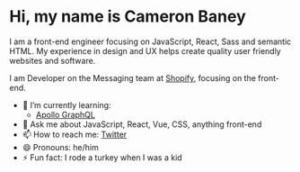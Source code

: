 # Hi, my name is Cameron Baney
I am a front-end engineer focusing on JavaScript, React, Sass and semantic HTML. My experience in design and UX helps create quality user friendly websites and software.

I am Developer on the Messaging team at [Shopify](https://shopify.engineering), focusing on the front-end. 

- 🌱 I’m currently learning: 
  - [Apollo GraphQL](https://www.apollographql.com/)
- 💬 Ask me about JavaScript, React, Vue, CSS, anything front-end
- 📫 How to reach me: [Twitter](https://twitter.com/cameronbaney)
- 😄 Pronouns: he/him
- ⚡ Fun fact: I rode a turkey when I was a kid
